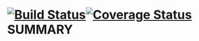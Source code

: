 [![Build Status](https://travis-ci.org/yoolk/yoolk_instant_website_liquid.svg?branch=master)](https://travis-ci.org/yoolk/yoolk_instant_website_liquid)[![Coverage Status](https://coveralls.io/repos/yoolk/yoolk_instant_website_liquid/badge.png)](https://coveralls.io/r/yoolk/yoolk_instant_website_liquid)
SUMMARY
=======